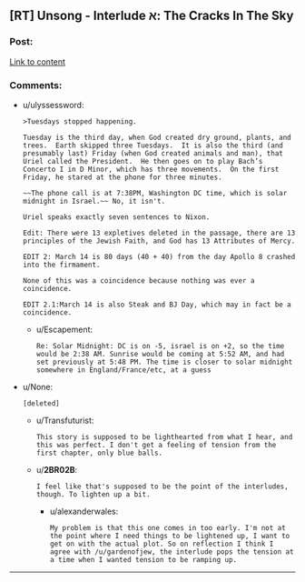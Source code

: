 ## [RT] Unsong - Interlude א: The Cracks In The Sky

### Post:

[Link to content](http://unsongbook.com/interlude-%D7%90-the-cracks-in-the-sky/)

### Comments:

- u/ulyssessword:
  ```
  >Tuesdays stopped happening.

  Tuesday is the third day, when God created dry ground, plants, and trees.  Earth skipped three Tuesdays.  It is also the third (and presumably last) Friday (when God created animals and man), that Uriel called the President.  He then goes on to play Bach’s Concerto I in D Minor, which has three movements.  On the first Friday, he stared at the phone for three minutes.

  ~~The phone call is at 7:38PM, Washington DC time, which is solar midnight in Israel.~~ No, it isn't.

  Uriel speaks exactly seven sentences to Nixon.

  Edit: There were 13 expletives deleted in the passage, there are 13 principles of the Jewish Faith, and God has 13 Attributes of Mercy.

  EDIT 2: March 14 is 80 days (40 + 40) from the day Apollo 8 crashed into the firmament.  

  None of this was a coincidence because nothing was ever a coincidence.

  EDIT 2.1:March 14 is also Steak and BJ Day, which may in fact be a coincidence.
  ```

  - u/Escapement:
    ```
    Re: Solar Midnight: DC is on -5, israel is on +2, so the time would be 2:38 AM. Sunrise would be coming at 5:52 AM, and had set previously at 5:48 PM. The time is closer to solar midnight somewhere in England/France/etc, at a guess
    ```

- u/None:
  ```
  [deleted]
  ```

  - u/Transfuturist:
    ```
    This story is supposed to be lighthearted from what I hear, and this was perfect. I don't get a feeling of tension from the first chapter, only blue balls.
    ```

  - u/__2BR02B__:
    ```
    I feel like that's supposed to be the point of the interludes, though. To lighten up a bit.
    ```

    - u/alexanderwales:
      ```
      My problem is that this one comes in too early. I'm not at the point where I need things to be lightened up, I want to get on with the actual plot. So on reflection I think I agree with /u/gardenofjew, the interlude pops the tension at a time when I wanted tension to be ramping up.
      ```

---

